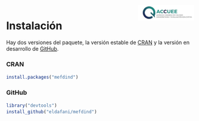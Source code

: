 
<img src="man/figures/accuee.png" align="right" width="150"/>

# Instalación

Hay dos versiones del paquete, la versión estable de
[CRAN](https://cran.r-project.org/web/packages/mefdind/index.html) y la
versión en desarrollo de [GitHub](https://github.com/eldafani/mefdind).

### CRAN

``` r
install.packages("mefdind")
```

### GitHub

``` r
library("devtools")
install_github("eldafani/mefdind")
```
